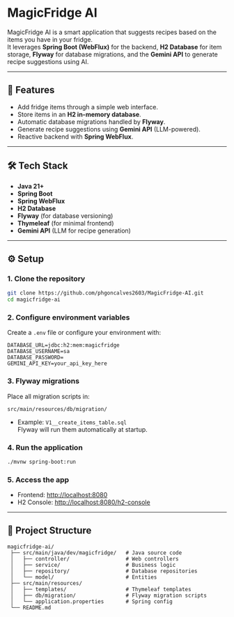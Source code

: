 # MagicFridge AI

MagicFridge AI is a smart application that suggests recipes based on the items you have in your fridge.  
It leverages **Spring Boot (WebFlux)** for the backend, **H2 Database** for item storage, **Flyway** for database migrations, and the **Gemini API** to generate recipe suggestions using AI.

---

## 🚀 Features
- Add fridge items through a simple web interface.
- Store items in an **H2 in-memory database**.
- Automatic database migrations handled by **Flyway**.
- Generate recipe suggestions using **Gemini API** (LLM-powered).
- Reactive backend with **Spring WebFlux**.

---

## 🛠️ Tech Stack
- **Java 21+**
- **Spring Boot**
- **Spring WebFlux**
- **H2 Database**
- **Flyway** (for database versioning)
- **Thymeleaf** (for minimal frontend)
- **Gemini API** (LLM for recipe generation)

---

## ⚙️ Setup

### 1. Clone the repository
```bash
git clone https://github.com/phgoncalves2603/MagicFridge-AI.git
cd magicfridge-ai
```

### 2. Configure environment variables
Create a `.env` file or configure your environment with:
```
DATABASE_URL=jdbc:h2:mem:magicfridge
DATABASE_USERNAME=sa
DATABASE_PASSWORD=
GEMINI_API_KEY=your_api_key_here
```

### 3. Flyway migrations
Place all migration scripts in:
```
src/main/resources/db/migration/
```
- Example: `V1__create_items_table.sql`  
Flyway will run them automatically at startup.

### 4. Run the application
```bash
./mvnw spring-boot:run
```

### 5. Access the app
- Frontend: [http://localhost:8080](http://localhost:8080)  
- H2 Console: [http://localhost:8080/h2-console](http://localhost:8080/h2-console)

---

## 📂 Project Structure
```
magicfridge-ai/
 ├── src/main/java/dev/magicfridge/   # Java source code
 │   ├── controller/                  # Web controllers
 │   ├── service/                     # Business logic
 │   ├── repository/                  # Database repositories
 │   └── model/                       # Entities
 ├── src/main/resources/
 │   ├── templates/                   # Thymeleaf templates
 │   ├── db/migration/                # Flyway migration scripts
 │   └── application.properties       # Spring config
 └── README.md
```


